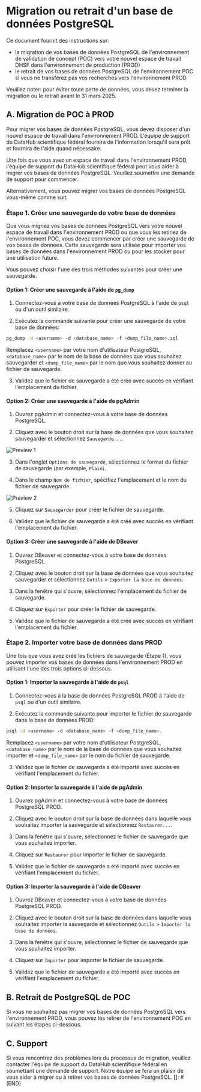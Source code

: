 # Migration ou retrait d'un base de données PostgreSQL

Ce document fournit des instructions sur:

* la migration de vos bases de données PostgreSQL de l'environnement de validation de concept (POC) vers votre nouvel espace de travail DHSF dans l'environnement de production (PROD)
* le retrait de vos bases de données PostgreSQL de l'environnement POC si vous ne transférez pas vos recherches vers l'environnement PROD

Veuillez noter: pour éviter toute perte de données, vous devez terminer la migration ou le retrait avant le 31 mars 2025.

## A. Migration de POC à PROD

Pour migrer vos bases de données PostgreSQL, vous devez disposer d'un nouvel espace de travail dans l'environnement PROD. L'équipe de support du DataHub scientifique fédéral fournira de l'information lorsqu'il sera prêt et fournira de l'aide quand nécessaire.

Une fois que vous avez un espace de travail dans l'environnement PROD, l'équipe de support du DataHub scientifique fédéral peut vous aider à migrer vos bases de données PostgreSQL. Veuillez soumettre une demande de support pour commencer.

Alternativement, vous pouvez migrer vos bases de données PostgreSQL vous-même comme suit:

### Étape 1. Créer une sauvegarde de votre base de données

Que vous migriez vos bases de données PostgreSQL vers votre nouvel espace de travail dans l'environnement PROD ou que vous les retiriez de l'environnement POC, vous devez commencer par créer une sauvegarde de vos bases de données. Cette sauvegarde sera utilisée pour importer vos bases de données dans l'environnement PROD ou pour les stocker pour une utilisation future.

Vous pouvez choisir l'une des trois méthodes suivantes pour créer une sauvegarde.

#### Option 1: Créer une sauvegarde à l'aide de `pg_dump`

1. Connectez-vous à votre base de données PostgreSQL à l'aide de `psql` ou d'un outil similaire.

2. Exécutez la commande suivante pour créer une sauvegarde de votre base de données:

```bash
pg_dump -U <username> -d <database_name> -f <dump_file_name>.sql
```

Remplacez `<username>` par votre nom d'utilisateur PostgreSQL, `<database_name>` par le nom de la base de données que vous souhaitez sauvegarder et `<dump_file_name>` par le nom que vous souhaitez donner au fichier de sauvegarde.

3. Validez que le fichier de sauvegarde a été créé avec succès en vérifiant l'emplacement du fichier.

#### Option 2: Créer une sauvegarde à l'aide de pgAdmin

1. Ouvrez pgAdmin et connectez-vous à votre base de données PostgreSQL.

2. Cliquez avec le bouton droit sur la base de données que vous souhaitez sauvegarder et sélectionnez `Sauvegarde...`.

![Preview 1](/api/docs/UserGuide/Migration/postgres-pgadmin-1.png)

3. Dans l'onglet `Options de sauvegarde`, sélectionnez le format du fichier de sauvegarde (par exemple, `Plain`).

4. Dans le champ `Nom de fichier`, spécifiez l'emplacement et le nom du fichier de sauvegarde.

![Preview 2](/api/docs/UserGuide/Migration/postgres-pgadmin-2.png)

5. Cliquez sur `Sauvegarder` pour créer le fichier de sauvegarde.

6. Validez que le fichier de sauvegarde a été créé avec succès en vérifiant l'emplacement du fichier.

#### Option 3: Créer une sauvegarde à l'aide de DBeaver

1. Ouvrez DBeaver et connectez-vous à votre base de données PostgreSQL.

2. Cliquez avec le bouton droit sur la base de données que vous souhaitez sauvegarder et sélectionnez `Outils` > `Exporter la base de données`.

3. Dans la fenêtre qui s'ouvre, sélectionnez l'emplacement du fichier de sauvegarde.

4. Cliquez sur `Exporter` pour créer le fichier de sauvegarde.

5. Validez que le fichier de sauvegarde a été créé avec succès en vérifiant l'emplacement du fichier.

### Étape 2. Importer votre base de données dans PROD

Une fois que vous avez créé les fichiers de sauvegarde (Étape 1), vous pouvez importer vos bases de données dans l'environnement PROD en utilisant l'une des trois options ci-dessous.

#### Option 1: Importer la sauvegarde à l'aide de `psql`

1. Connectez-vous à la base de données PostgreSQL PROD à l'aide de `psql` ou d'un outil similaire.

2. Exécutez la commande suivante pour importer le fichier de sauvegarde dans la base de données PROD:

```bash
psql -U <username> -d <database_name> -f <dump_file_name>.
```

Remplacez `<username>` par votre nom d'utilisateur PostgreSQL, `<database_name>` par le nom de la base de données que vous souhaitez importer et `<dump_file_name>` par le nom du fichier de sauvegarde.

3. Validez que le fichier de sauvegarde a été importé avec succès en vérifiant l'emplacement du fichier.

#### Option 2: Importer la sauvegarde à l'aide de pgAdmin

1. Ouvrez pgAdmin et connectez-vous à votre base de données PostgreSQL PROD.

2. Cliquez avec le bouton droit sur la base de données dans laquelle vous souhaitez importer la sauvegarde et sélectionnez `Restaurer...`.

3. Dans la fenêtre qui s'ouvre, sélectionnez le fichier de sauvegarde que vous souhaitez importer.

4. Cliquez sur `Restaurer` pour importer le fichier de sauvegarde.

5. Validez que le fichier de sauvegarde a été importé avec succès en vérifiant l'emplacement du fichier.

#### Option 3: Importer la sauvegarde à l'aide de DBeaver

1. Ouvrez DBeaver et connectez-vous à votre base de données PostgreSQL PROD.

2. Cliquez avec le bouton droit sur la base de données dans laquelle vous souhaitez importer la sauvegarde et sélectionnez `Outils` > `Importer la base de données`.

3. Dans la fenêtre qui s'ouvre, sélectionnez le fichier de sauvegarde que vous souhaitez importer.

4. Cliquez sur `Importer` pour importer le fichier de sauvegarde.

5. Validez que le fichier de sauvegarde a été importé avec succès en vérifiant l'emplacement du fichier.

## B. Retrait de PostgreSQL de POC

Si vous ne souhaitez pas migrer vos bases de données PostgreSQL vers l'environnement PROD, vous pouvez les retirer de l'environnement POC en suivant les étapes ci-dessous.

## C. Support

Si vous rencontrez des problèmes lors du processus de migration, veuillez contacter l'équipe de support du DataHub scientifique fédéral en soumettant une demande de support. Notre équipe se fera un plaisir de vous aider à migrer ou à retirer vos bases de données PostgreSQL.
[]: # (END)